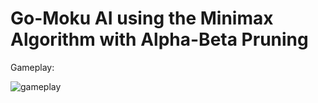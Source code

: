 # Go-Moku AI using the Minimax Algorithm with Alpha-Beta Pruning

Gameplay:

![gameplay](https://github.com/canberkakcali/gomoku-ai-minimax/blob/master/images/gameplay-sample.png?raw=true)



